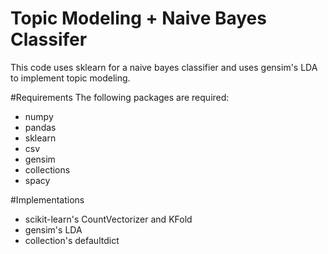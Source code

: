 # Topic Modeling + Naive Bayes Classifer
This code uses sklearn for a naive bayes classifier and uses gensim's LDA to implement topic modeling. 

#Requirements
The following packages are required: 
- numpy
- pandas
- sklearn
- csv
- gensim 
- collections 
- spacy 

#Implementations 
- scikit-learn's CountVectorizer and KFold 
- gensim's LDA 
- collection's defaultdict 


